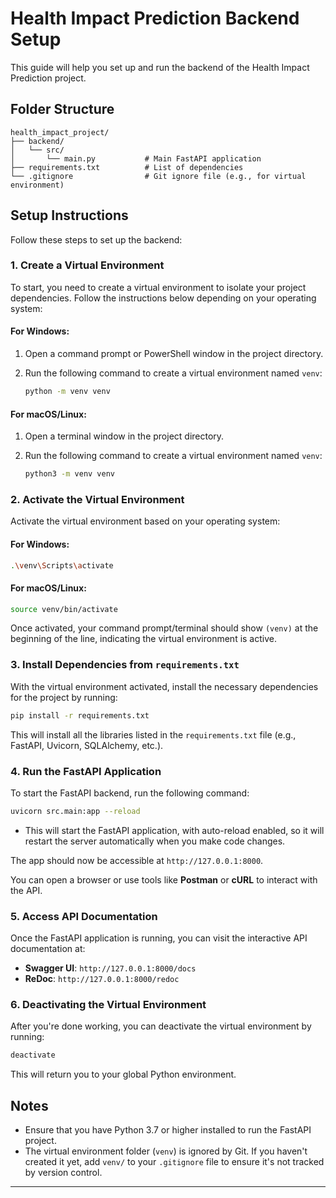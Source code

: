 

# Health Impact Prediction Backend Setup

This guide will help you set up and run the backend of the Health Impact Prediction project.

## Folder Structure

```
health_impact_project/
├── backend/
│   └── src/
│       └── main.py           # Main FastAPI application
├── requirements.txt          # List of dependencies
└── .gitignore                # Git ignore file (e.g., for virtual environment)
```

## Setup Instructions

Follow these steps to set up the backend:

### 1. **Create a Virtual Environment**

To start, you need to create a virtual environment to isolate your project dependencies. Follow the instructions below depending on your operating system:

#### **For Windows:**

1. Open a command prompt or PowerShell window in the project directory.
2. Run the following command to create a virtual environment named `venv`:

   ```bash
   python -m venv venv
   ```

#### **For macOS/Linux:**

1. Open a terminal window in the project directory.
2. Run the following command to create a virtual environment named `venv`:

   ```bash
   python3 -m venv venv
   ```

### 2. **Activate the Virtual Environment**

Activate the virtual environment based on your operating system:

#### **For Windows:**

```bash
.\venv\Scripts\activate
```

#### **For macOS/Linux:**

```bash
source venv/bin/activate
```

Once activated, your command prompt/terminal should show `(venv)` at the beginning of the line, indicating the virtual environment is active.

### 3. **Install Dependencies from `requirements.txt`**

With the virtual environment activated, install the necessary dependencies for the project by running:

```bash
pip install -r requirements.txt
```

This will install all the libraries listed in the `requirements.txt` file (e.g., FastAPI, Uvicorn, SQLAlchemy, etc.).

### 4. **Run the FastAPI Application**

To start the FastAPI backend, run the following command:

```bash
uvicorn src.main:app --reload
```

- This will start the FastAPI application, with auto-reload enabled, so it will restart the server automatically when you make code changes.

The app should now be accessible at `http://127.0.0.1:8000`.

You can open a browser or use tools like **Postman** or **cURL** to interact with the API.

### 5. **Access API Documentation**

Once the FastAPI application is running, you can visit the interactive API documentation at:

- **Swagger UI**: `http://127.0.0.1:8000/docs`
- **ReDoc**: `http://127.0.0.1:8000/redoc`

### 6. **Deactivating the Virtual Environment**

After you're done working, you can deactivate the virtual environment by running:

```bash
deactivate
```

This will return you to your global Python environment.

## Notes

- Ensure that you have Python 3.7 or higher installed to run the FastAPI project.
- The virtual environment folder (`venv`) is ignored by Git. If you haven't created it yet, add `venv/` to your `.gitignore` file to ensure it's not tracked by version control.

---

